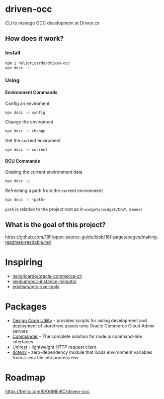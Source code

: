 # driven-occ
 CLI to manage OCC development at Driven.cx

## How does it work?
### Install
```sh
npm i helioricardo/driven-occ
npx docc -s
```

### Using

#### Environment Commands

Config an enviroment
```sh
npx docc -e config
```

Change the enviroment
```sh
npx docc -e change
```

Get the current enviroment
```sh
npx docc -e current
```

#### DCU Commands
Grabing the current environment data
```sh
npx docc -g
```

Refreshing a path from the current environment
```sh
npx docc -r <path>
```
`path` is relative to the project root as in `widgets/widget/DRV\ Banner`

## What is the goal of this project?

https://github.com/18F/open-source-guide/blob/18f-pages/pages/making-readmes-readable.md

# Inspiring

- [helioricardo/oracle-commerce-cli](https://github.com/helioricardo/oracle-commerce-cli)
- [leedium/occ-instance-migrator](https://github.com/leedium/occ-instance-migrator)
- [eduhsm/occ-sse-tools](https://github.com/eduhsm/occ-sse-tools)

# Packages

- [Design Code Utility](https://github.com/oracle-commerce-cloud/Design-Code-Utility) - provides scripts for aiding development and deployment of storefront assets onto Oracle Commerce Cloud Admin servers
- [Commander](https://github.com/tj/commander.js) - The complete solution for node.js command-line interfaces
- [Unirest](https://github.com/Kong/unirest-nodejs) - lightweight HTTP request client
- [dotenv](https://github.com/motdotla/dotenv) - zero-dependency module that loads environment variables from a .env file into process.env


# Roadmap
https://trello.com/b/0rtMEjKC/driven-occ
